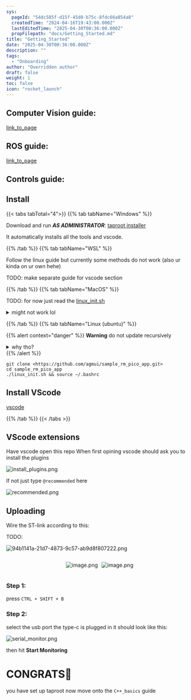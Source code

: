 ```yaml
---
sys:
  pageId: "54dc585f-d15f-45d0-b75c-8fdc66a854a8"
  createdTime: "2024-04-16T19:43:00.000Z"
  lastEditedTime: "2025-04-30T00:36:00.000Z"
  propFilepath: "docs/Getting_Started.md"
title: "Getting_Started"
date: "2025-04-30T00:36:00.000Z"
description: ""
tags:
  - "Onboarding"
author: "Overridden author"
draft: false
weight: 1
toc: false
icon: "rocket_launch"
---
```


## Computer Vision guide:

[link_to_page](86d45bc0-388b-4d26-8848-44f255f73d0e)

## ROS guide:

[link_to_page](3c76c1de-ec8f-46d6-8b0a-294005edc2d5)

## Controls guide:

## Install

{{< tabs tabTotal="4">}}
{{% tab tabName="Windows" %}}

Download and run _**AS ADMINISTRATOR**_: [taproot installer](https://github.com/Thornbots/TeachingFreshies/releases/tag/1.0)

It automatically installs all the tools and vscode.

{{% /tab %}}
{{% tab tabName="WSL" %}}

Follow the linux guide but currently some methods do not work (also ur kinda on ur own hehe)

TODO: make separate guide for vscode section

{{% /tab %}}
{{% tab tabName="MacOS" %}}

TODO: for now just read the [linux_init.sh](https://github.com/agmui/sample_rm_pico_app/blob/main/linux_init.sh)

<details>
<summary>might not work lol</summary>

`brew install libusb pkg-config`

Next install: [vscode](https://code.visualstudio.com/Download)

</details>

{{% /tab %}}
{{% tab tabName="Linux (ubuntu)" %}}

{{% alert context="danger" %}}
**Warning** do not update recursively
<details>
<summary>why tho?</summary>
There are some submodules that may go on for a while (like tinyusb) and I highly
recommend you don't need to get them.
If you want to see what submodules I update just look in `linux_init.sh`
</details>
{{% /alert %}}

```shell
git clone <https://github.com/agmui/sample_rm_pico_app.git>
cd sample_rm_pico_app
./linux_init.sh && source ~/.bashrc
```

## Install VScode

[vscode](https://code.visualstudio.com/Download)

{{% /tab %}}
{{< /tabs >}}

## VScode extensions

Have vscode open this repo
When first opining vscode should ask you to install the plugins

![install_plugins.png](https://prod-files-secure.s3.us-west-2.amazonaws.com/d518164a-d88e-44d1-a4ee-3adb3bd8bce0/89bd30f0-1825-4e77-867b-0a41ce370880/install_plugins.png?X-Amz-Algorithm=AWS4-HMAC-SHA256&X-Amz-Content-Sha256=UNSIGNED-PAYLOAD&X-Amz-Credential=ASIAZI2LB466QRE22YUB%2F20250707%2Fus-west-2%2Fs3%2Faws4_request&X-Amz-Date=20250707T051305Z&X-Amz-Expires=3600&X-Amz-Security-Token=IQoJb3JpZ2luX2VjEGAaCXVzLXdlc3QtMiJIMEYCIQDgVd03EJfqF6W0PY0Y4GRDUVgj3A5%2FbNxFUAVRJC%2Fp2wIhAKpYnPOTNCQDc7kr%2Bxbl0E3a%2FrHOpOHF0kCUIpn6lH1uKv8DCGkQABoMNjM3NDIzMTgzODA1Igz2S1B4H6kqpk%2FsG8kq3ANXWmt%2BaYTgcFN9nh5Ao3qlIo30gphY1j8jY8PYhormcYPQE90S8LE2PsF7mQb%2BveShT1%2BJLEWp8CYjBw7lDUjCygrwp6kXwZH5UoUZLeu436SVKpf7lMBadddxNP4OnfQ6IU%2FPqk2iSH%2BO5nJe7xKKQlXfKw6gVNhWKrozZmBOP0rQ%2FCQFRco%2FXD1wEDnlAbI%2FP0bSEr2LwelSfQ3fy6HoGmdGGFA96sc8SR2vcVZPkew1aDvoQZ%2B1JPJI3KO%2BcPmqTUhbuMkucQQ%2Ffm2ARsjNuuF31ttw81mOObOf0OySGIsvM%2FUwOhuH%2F%2BkdvKy1Y23sk4BUGOegOlTOzzwkgF2VsUpCwpWGPVxP7TGDG78fqAxNm5DtlzqMT8N6EU8Esv%2FCcFuNhm7i02mVPZmm6JyALgnY7OmqZenI6PEBHjkZqkpuR7etadqJk0Ln4hB7K%2BsKELk9yKxDwtTQUgl5JiGnEvYFQS2Z4WACKF8tEfP7dH3rW%2BAU%2BvX6Kxm6RZRlhbxqw7TeS4T%2BXgI8NJdoEairp0aXzcraZrHkIhZEqJgc58qyj0jo9t02ZFWqyuMA59ui5QJ5WQz2Yw4m3zGuPKPLGvFHcBYUMuzO8mZakvcWMi05IHhzPUz94ycBhDCyjazDBjqkAe9Tm2yPr%2F3OiU%2FXogL8tZOPIxgAZAogS24UQSQ1cvbpqD%2Bj%2BkU3dSXM4qk3LrhFk9EM6p1DX9b239x9nR1FXtsAyfZnwaYuIVHQEcFtwk6CeB9kXOyj0PS4DMxIvNalHIuxIlO78gzsNVC7cQvZoNHkS40aW0%2BUZpmWo%2BqtWvIsnJomUNk8LkTNBOg94IgayL3dor3IBFoAH9EUwAVEhH6H0oUf&X-Amz-Signature=e4c5479ae824c5676c915fc0eeab266afd1b417b3c8fc8cf05781c487e996105&X-Amz-SignedHeaders=host&x-amz-checksum-mode=ENABLED&x-id=GetObject)

If not just type `@recommended` here  

![recommended.png](https://prod-files-secure.s3.us-west-2.amazonaws.com/d518164a-d88e-44d1-a4ee-3adb3bd8bce0/61e661e9-5d85-4dfc-be0d-8d2097a5e793/recommended.png?X-Amz-Algorithm=AWS4-HMAC-SHA256&X-Amz-Content-Sha256=UNSIGNED-PAYLOAD&X-Amz-Credential=ASIAZI2LB466QRE22YUB%2F20250707%2Fus-west-2%2Fs3%2Faws4_request&X-Amz-Date=20250707T051305Z&X-Amz-Expires=3600&X-Amz-Security-Token=IQoJb3JpZ2luX2VjEGAaCXVzLXdlc3QtMiJIMEYCIQDgVd03EJfqF6W0PY0Y4GRDUVgj3A5%2FbNxFUAVRJC%2Fp2wIhAKpYnPOTNCQDc7kr%2Bxbl0E3a%2FrHOpOHF0kCUIpn6lH1uKv8DCGkQABoMNjM3NDIzMTgzODA1Igz2S1B4H6kqpk%2FsG8kq3ANXWmt%2BaYTgcFN9nh5Ao3qlIo30gphY1j8jY8PYhormcYPQE90S8LE2PsF7mQb%2BveShT1%2BJLEWp8CYjBw7lDUjCygrwp6kXwZH5UoUZLeu436SVKpf7lMBadddxNP4OnfQ6IU%2FPqk2iSH%2BO5nJe7xKKQlXfKw6gVNhWKrozZmBOP0rQ%2FCQFRco%2FXD1wEDnlAbI%2FP0bSEr2LwelSfQ3fy6HoGmdGGFA96sc8SR2vcVZPkew1aDvoQZ%2B1JPJI3KO%2BcPmqTUhbuMkucQQ%2Ffm2ARsjNuuF31ttw81mOObOf0OySGIsvM%2FUwOhuH%2F%2BkdvKy1Y23sk4BUGOegOlTOzzwkgF2VsUpCwpWGPVxP7TGDG78fqAxNm5DtlzqMT8N6EU8Esv%2FCcFuNhm7i02mVPZmm6JyALgnY7OmqZenI6PEBHjkZqkpuR7etadqJk0Ln4hB7K%2BsKELk9yKxDwtTQUgl5JiGnEvYFQS2Z4WACKF8tEfP7dH3rW%2BAU%2BvX6Kxm6RZRlhbxqw7TeS4T%2BXgI8NJdoEairp0aXzcraZrHkIhZEqJgc58qyj0jo9t02ZFWqyuMA59ui5QJ5WQz2Yw4m3zGuPKPLGvFHcBYUMuzO8mZakvcWMi05IHhzPUz94ycBhDCyjazDBjqkAe9Tm2yPr%2F3OiU%2FXogL8tZOPIxgAZAogS24UQSQ1cvbpqD%2Bj%2BkU3dSXM4qk3LrhFk9EM6p1DX9b239x9nR1FXtsAyfZnwaYuIVHQEcFtwk6CeB9kXOyj0PS4DMxIvNalHIuxIlO78gzsNVC7cQvZoNHkS40aW0%2BUZpmWo%2BqtWvIsnJomUNk8LkTNBOg94IgayL3dor3IBFoAH9EUwAVEhH6H0oUf&X-Amz-Signature=fbdb3c7f17173fab6f98050cd08c98b25024a7cb644c2d3d4d6883b226f050e3&X-Amz-SignedHeaders=host&x-amz-checksum-mode=ENABLED&x-id=GetObject)

## Uploading

Wire the ST-link according to this:

TODO:

![94b1141a-21d7-4873-9c57-ab9d8f807222.png](https://prod-files-secure.s3.us-west-2.amazonaws.com/d518164a-d88e-44d1-a4ee-3adb3bd8bce0/e5fad17d-ab82-4300-9f4c-505ab4b1202c/94b1141a-21d7-4873-9c57-ab9d8f807222.png?X-Amz-Algorithm=AWS4-HMAC-SHA256&X-Amz-Content-Sha256=UNSIGNED-PAYLOAD&X-Amz-Credential=ASIAZI2LB466QRE22YUB%2F20250707%2Fus-west-2%2Fs3%2Faws4_request&X-Amz-Date=20250707T051305Z&X-Amz-Expires=3600&X-Amz-Security-Token=IQoJb3JpZ2luX2VjEGAaCXVzLXdlc3QtMiJIMEYCIQDgVd03EJfqF6W0PY0Y4GRDUVgj3A5%2FbNxFUAVRJC%2Fp2wIhAKpYnPOTNCQDc7kr%2Bxbl0E3a%2FrHOpOHF0kCUIpn6lH1uKv8DCGkQABoMNjM3NDIzMTgzODA1Igz2S1B4H6kqpk%2FsG8kq3ANXWmt%2BaYTgcFN9nh5Ao3qlIo30gphY1j8jY8PYhormcYPQE90S8LE2PsF7mQb%2BveShT1%2BJLEWp8CYjBw7lDUjCygrwp6kXwZH5UoUZLeu436SVKpf7lMBadddxNP4OnfQ6IU%2FPqk2iSH%2BO5nJe7xKKQlXfKw6gVNhWKrozZmBOP0rQ%2FCQFRco%2FXD1wEDnlAbI%2FP0bSEr2LwelSfQ3fy6HoGmdGGFA96sc8SR2vcVZPkew1aDvoQZ%2B1JPJI3KO%2BcPmqTUhbuMkucQQ%2Ffm2ARsjNuuF31ttw81mOObOf0OySGIsvM%2FUwOhuH%2F%2BkdvKy1Y23sk4BUGOegOlTOzzwkgF2VsUpCwpWGPVxP7TGDG78fqAxNm5DtlzqMT8N6EU8Esv%2FCcFuNhm7i02mVPZmm6JyALgnY7OmqZenI6PEBHjkZqkpuR7etadqJk0Ln4hB7K%2BsKELk9yKxDwtTQUgl5JiGnEvYFQS2Z4WACKF8tEfP7dH3rW%2BAU%2BvX6Kxm6RZRlhbxqw7TeS4T%2BXgI8NJdoEairp0aXzcraZrHkIhZEqJgc58qyj0jo9t02ZFWqyuMA59ui5QJ5WQz2Yw4m3zGuPKPLGvFHcBYUMuzO8mZakvcWMi05IHhzPUz94ycBhDCyjazDBjqkAe9Tm2yPr%2F3OiU%2FXogL8tZOPIxgAZAogS24UQSQ1cvbpqD%2Bj%2BkU3dSXM4qk3LrhFk9EM6p1DX9b239x9nR1FXtsAyfZnwaYuIVHQEcFtwk6CeB9kXOyj0PS4DMxIvNalHIuxIlO78gzsNVC7cQvZoNHkS40aW0%2BUZpmWo%2BqtWvIsnJomUNk8LkTNBOg94IgayL3dor3IBFoAH9EUwAVEhH6H0oUf&X-Amz-Signature=ad3905b82c9cf8081036bf33eb2e6cbf337b3c4c4ab4ab91b6a272e8e5c0bd71&X-Amz-SignedHeaders=host&x-amz-checksum-mode=ENABLED&x-id=GetObject)

<div style="display: flex;flex-direction: row; column-gap:10px; max-width: 630px;justify-content: center;">
<div>

![image.png](https://prod-files-secure.s3.us-west-2.amazonaws.com/d518164a-d88e-44d1-a4ee-3adb3bd8bce0/210ecb78-1116-4d7b-b9b7-2292f66fa2c2/image.png?X-Amz-Algorithm=AWS4-HMAC-SHA256&X-Amz-Content-Sha256=UNSIGNED-PAYLOAD&X-Amz-Credential=ASIAZI2LB466YNCJQEGN%2F20250707%2Fus-west-2%2Fs3%2Faws4_request&X-Amz-Date=20250707T051307Z&X-Amz-Expires=3600&X-Amz-Security-Token=IQoJb3JpZ2luX2VjEGAaCXVzLXdlc3QtMiJGMEQCIGKiu1VUsFL0X%2B%2BdKNZ3aIyQ8Uw2ANAcCJKxNIF36oMKAiBJnCKPIC474UHzaIvyTh7ZajznNZ2cv%2BLTbIiDUCxkEyr%2FAwhpEAAaDDYzNzQyMzE4MzgwNSIMIXFEnxKe2lXKQHQAKtwD0m0633OWojptS8EmcXWkq4%2F1R3jkvrN7ZbG3sdWuNhbbVS7f4hljTLqIb9hO9cAyaUxrkSl8PmgB%2BKmrnvg5bnU%2FrCzGFaobfqJP6zDuL9cGP7XJPJ7tNTfMUmWM4w1HX4babRvDcuGukBBHf1KIVVwvB%2BPofpD%2FsBd1yklFo6g1T2RBVyvC4UbsgxMIDI2hHzWmpH3qFxJUCl9tYfhdghgU%2BYGDa6V1JTIGRxmFMIoneZszRFYrSUHZ6axPjXS%2FYvnVatL5uxLaD6cfCHITcPvent24EL2VjetXy5f1H6wpIbWo46kZDqc2oVlZnvsR2jdD3QjxoFgbhdytFFULwxowxuMsVHfCRJoajPx%2FAV4AXbJqMSrjyReRQgNGWh5ykttvpxWGhhFOBOe0WaZUmf2aGqEwdN6HgX8ruQsogOnhWwz47wPsDpmSHe610ZT0day8HsQoEEitnAf2SOYFxkilJP0F4DCei5YSRfI0ps4CowvPUCaS9f2wokLbQzsgdwt8RFUV2gRmfDY7JWqk8Hyw%2BaQfjyHYHqk6g7tYpkwQcS4hisvV3KyQpJwVxWCywtPowjJkE0wKlOm2qq9ECFt2vrzVcvionOhESWeDSge3GiGA4k7qPKpYrJ4w56KswwY6pgHf%2ByrVLe5M8VWtBYwHFjCJsE7bH7TlVLEiC5GCHN12eEI04Huo%2FTVTTPwQpwp1T%2Fojn2k32S7CWQpG7O8z25FEGpdO2wide5e2JFQSj%2FWaTKGPNhMg9h%2FskboIciU4DJ4NOT03kvr%2Bvmv5uxq50LUj7w5Ye4%2FDtyW5R4FkbU9WdzypjIwmn7Dk7bT4Fj5GmMbYo2HSgPWdL6sJLgs6UjOGF%2FO4J2fy&X-Amz-Signature=6596b704403235464901db4a4a61f7475eb1065de2f78dcb03ef8ded0f5748e7&X-Amz-SignedHeaders=host&x-amz-checksum-mode=ENABLED&x-id=GetObject)

</div>
<div>

![image.png](https://prod-files-secure.s3.us-west-2.amazonaws.com/d518164a-d88e-44d1-a4ee-3adb3bd8bce0/33a0fd0f-8ca6-4a86-8e09-26e95ded1fff/image.png?X-Amz-Algorithm=AWS4-HMAC-SHA256&X-Amz-Content-Sha256=UNSIGNED-PAYLOAD&X-Amz-Credential=ASIAZI2LB4667POE3EJC%2F20250707%2Fus-west-2%2Fs3%2Faws4_request&X-Amz-Date=20250707T051308Z&X-Amz-Expires=3600&X-Amz-Security-Token=IQoJb3JpZ2luX2VjEGAaCXVzLXdlc3QtMiJHMEUCIQDVqEGOVJygphHd2P7X30uUY%2BABObpSmOoifmNM0p71NgIgIHuSFoPRgsMZ2xugcBrVN%2BIvfXpKbq3%2FYCSFJ6pcvnYq%2FwMIaRAAGgw2Mzc0MjMxODM4MDUiDLnvHH%2FEki6d8C%2FYsircAyp60PppBLi316694qsndtonF1ftoNvViFOCUQxqutzxOT0ExWEqv3W9sI2QKpw6onx9rAZ2QwaDRbTPV96uB%2FdYGDXmhWjxKfNxpRywmsNH6W7XuGkOjc%2FylXWEzKPEIvSWXsQHj8jTPpwhEpVbPdL%2FL%2BrPziS9%2BnYNpFc%2BQtrSGO%2FvpsGFF0zTj%2FirdxGBsCfKA2V%2BtpEqzPXC9I%2F8HvvhUDrNPrtzGEHb1T7hCk8gYEVWFU%2Ft%2FEQlTW4danBm6B3L%2BrQTpnT8rxztmMkX2l%2FymTkOXANO4JSM5jeEcq1LO49QPJpccxUpsNUPPO%2BbTgdwS%2BIQnNO%2F0pnfX3fnnjcsholTTogl%2BGg7CENBaDUPIJ%2BZrLMQvMrFSqJFqTreG6bYLNb7n3lFKxtTRDwznZURTRrz0BSnGhUGMU%2BtpYYl3N2ygdbWieqsjYONZ8%2Brdt1W%2B4I2B%2BzzIklFTKRxJDByr5H9kxvRLLDjfrdK8GlS0RicLb9X%2FL4tMl5t1oAj73mgJ5FzBWLWNiSoxevRthpw9vAmjD0zaudDLpET9DVnj9Dhz%2BKCEN%2FmedXzVlj2kJpBPeFI6ykJH%2FUrKPAEN0SY9IXLlfI6n177Huc1OIjDR4eyqeobW2W%2FljnSMM2brMMGOqUBwPswlC%2FjMc2RIWrwYLifnzYrFK1%2BKDB8iWJxD%2BlepppRhu8eENozv95YL%2BXLrpzOzE1k2942vHatQitcsiE7x4FJnvZPQkAoroIabzIP3TK1j3PJv%2BjTvKdoRGHbEr5KNBAduHrWHpJVJ1Mw0vdwfzdoa63c%2FipgHg4EuoS7%2B80SMUZPXPm2gS6S6lECaUA6mfTwrzkTgdCdrsJ9eDY3iP%2BzcmjL&X-Amz-Signature=a815c8d1645ae878bd64547ed13f5feedba3fe9cd703c92aaa56becc78949c08&X-Amz-SignedHeaders=host&x-amz-checksum-mode=ENABLED&x-id=GetObject)

</div>
</div>

### Step 1:

press `CTRL + SHIFT + B`

### Step 2:

select the usb port the type-c is plugged in it should look like this:

![serial_monitor.png](https://prod-files-secure.s3.us-west-2.amazonaws.com/d518164a-d88e-44d1-a4ee-3adb3bd8bce0/f03f4774-05d4-4393-b6a0-d5efb6d315ab/serial_monitor.png?X-Amz-Algorithm=AWS4-HMAC-SHA256&X-Amz-Content-Sha256=UNSIGNED-PAYLOAD&X-Amz-Credential=ASIAZI2LB466QRE22YUB%2F20250707%2Fus-west-2%2Fs3%2Faws4_request&X-Amz-Date=20250707T051305Z&X-Amz-Expires=3600&X-Amz-Security-Token=IQoJb3JpZ2luX2VjEGAaCXVzLXdlc3QtMiJIMEYCIQDgVd03EJfqF6W0PY0Y4GRDUVgj3A5%2FbNxFUAVRJC%2Fp2wIhAKpYnPOTNCQDc7kr%2Bxbl0E3a%2FrHOpOHF0kCUIpn6lH1uKv8DCGkQABoMNjM3NDIzMTgzODA1Igz2S1B4H6kqpk%2FsG8kq3ANXWmt%2BaYTgcFN9nh5Ao3qlIo30gphY1j8jY8PYhormcYPQE90S8LE2PsF7mQb%2BveShT1%2BJLEWp8CYjBw7lDUjCygrwp6kXwZH5UoUZLeu436SVKpf7lMBadddxNP4OnfQ6IU%2FPqk2iSH%2BO5nJe7xKKQlXfKw6gVNhWKrozZmBOP0rQ%2FCQFRco%2FXD1wEDnlAbI%2FP0bSEr2LwelSfQ3fy6HoGmdGGFA96sc8SR2vcVZPkew1aDvoQZ%2B1JPJI3KO%2BcPmqTUhbuMkucQQ%2Ffm2ARsjNuuF31ttw81mOObOf0OySGIsvM%2FUwOhuH%2F%2BkdvKy1Y23sk4BUGOegOlTOzzwkgF2VsUpCwpWGPVxP7TGDG78fqAxNm5DtlzqMT8N6EU8Esv%2FCcFuNhm7i02mVPZmm6JyALgnY7OmqZenI6PEBHjkZqkpuR7etadqJk0Ln4hB7K%2BsKELk9yKxDwtTQUgl5JiGnEvYFQS2Z4WACKF8tEfP7dH3rW%2BAU%2BvX6Kxm6RZRlhbxqw7TeS4T%2BXgI8NJdoEairp0aXzcraZrHkIhZEqJgc58qyj0jo9t02ZFWqyuMA59ui5QJ5WQz2Yw4m3zGuPKPLGvFHcBYUMuzO8mZakvcWMi05IHhzPUz94ycBhDCyjazDBjqkAe9Tm2yPr%2F3OiU%2FXogL8tZOPIxgAZAogS24UQSQ1cvbpqD%2Bj%2BkU3dSXM4qk3LrhFk9EM6p1DX9b239x9nR1FXtsAyfZnwaYuIVHQEcFtwk6CeB9kXOyj0PS4DMxIvNalHIuxIlO78gzsNVC7cQvZoNHkS40aW0%2BUZpmWo%2BqtWvIsnJomUNk8LkTNBOg94IgayL3dor3IBFoAH9EUwAVEhH6H0oUf&X-Amz-Signature=a1264151137eaae20c81a66f8cff896e19cc60ff321d468554e23ab1db60d253&X-Amz-SignedHeaders=host&x-amz-checksum-mode=ENABLED&x-id=GetObject)

then hit **Start Monitoring**

# CONGRATS🎉

you have set up taproot now move onto the `C++_basics` guide
